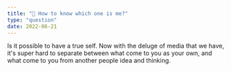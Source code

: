 ```yaml
---
title: "🧠 How to know which one is me?"
type: "question"
date: 2022-06-21
---
```


Is it possible to have a true self. Now with the deluge of media that we have, it's super hard to separate between what come to you as your own, and what come to you from another people idea and thinking.
